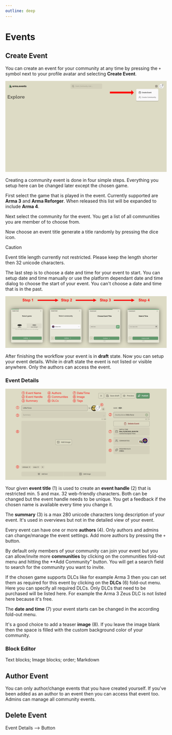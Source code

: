 ```yaml
---
outline: deep
---
```


# Events

## Create Event

You can create an event for your community at any time by pressing the `+` symbol next to your profile avatar and selecting **Create Event**.

![Create Event](../images/create-event.png "Create Event")

Creating a community event is done in four simple steps. Everything you setup here can be changed later except the chosen game.

First select the game that is played in the event. Currently supported are **Arma 3** and **Arma Reforger**. When released this list will be expanded to include **Arma 4**.

Next select the community for the event. You get a list of all communities you are member of to choose from.

Now choose an event title generate a title randomly by pressing the dice icon.

> [!CAUTION]
> Event title length currently not restricted. Please keep the length shorter then 32 unicode characters.

The last step is to choose a date and time for your event to start. You can setup date and time manually or use the platform dependant date and time dialog to choose the start of your event. You can't choose a date and time that is in the past.

![Create Event Workflow](../images/create-event-workflow.png "Create Event Workflow")

After finishing the workflow your event is in **draft** state. Now you can setup your event details. While in draft state the event is not listed or visible anywhere. Only the authors can access the event.

### Event Details

![Event Details](../images/event-details.png "Event Details")

Your given **event title** (1) is used to create an **event handle** (2) that is restricted min. 5 and max. 32 web-friendly characters. Both can be changed but the event handle needs to be unique. You get a feedback if the chosen name is available every time you change it.

The **summary** (3) is a max 280 unicode characters long description of your event. It's used in overviews but not in the detailed view of your event.

Every event can have one or more **authors** (4). Only authors and admins can change/manage the event settings. Add more authors by pressing the `+` button.

By default only members of your community can join your event but you can allow/invite more **communities** by clicking on the communities fold-out menu and hitting the **Add Community" button. You will get a search field to search for the community you want to invite.

If the chosen game supports DLCs like for example Arma 3 then you can set them as required for this event by clicking on the **DLCs** (6) fold-out menu. Here you can specify all required DLCs. Only DLCs that need to be purchased will be listed here. For example the Arma 3 Zeus DLC is not listed here because it's free.

The **date and time** (7) your event starts can be changed in the according fold-out menu.

It's a good choice to add a teaser **image** (8). If you leave the image blank then the space is filled with the custom background color of your community.

### Block Editor

Text blocks; Image blocks; order; Markdown

## Author Event

You can only author/change events that you have created yourself. If you've been added as an author to an event then you can access that event too. Admins can manage all community events.

## Delete Event

Event Details --> Button
